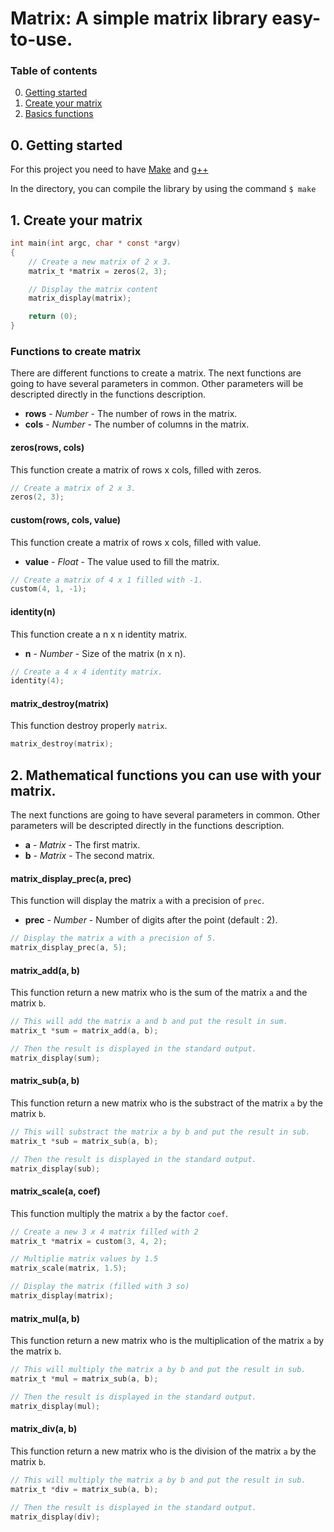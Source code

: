 # Matrix: A simple matrix library easy-to-use.

### Table of contents

0. [Getting started](#setup)
1. [Create your matrix](#create-matrix)
2. [Basics functions](#basics)

<a name='setup'></a>
## 0. Getting started
For this project you need to have [Make](https://en.wikipedia.org/wiki/Make_(software)) and [g++](https://fr.wikipedia.org/wiki/GNU_Compiler_Collection)

In the directory, you can compile the library by using the command `$ make`

<a name='create-matrix'></a>
## 1. Create your matrix

```c
int main(int argc, char * const *argv)
{
    // Create a new matrix of 2 x 3.
    matrix_t *matrix = zeros(2, 3);

    // Display the matrix content
    matrix_display(matrix);

    return (0);
}
```

### Functions to create matrix

There are different functions to create a matrix.
The next functions are going to have several parameters in common. Other parameters will be descripted directly in the functions description.

* __rows__ - _Number_ - The number of rows in the matrix.
* __cols__ - _Number_ - The number of columns in the matrix. 

#### zeros(rows, cols)

This function create a matrix of rows x cols, filled with zeros.

```c
// Create a matrix of 2 x 3.
zeros(2, 3);
```


#### custom(rows, cols, value)

This function create a matrix of rows x cols, filled with value.

* __value__ - _Float_ - The value used to fill the matrix.

```c
// Create a matrix of 4 x 1 filled with -1.
custom(4, 1, -1);
```


#### identity(n)

This function create a n x n identity matrix.

* __n__ - _Number_ - Size of the matrix (n x n).

```c
// Create a 4 x 4 identity matrix.
identity(4);
```


#### matrix_destroy(matrix)

This function destroy properly `matrix`.

```c
matrix_destroy(matrix);
```

<a name='basics'></a>
## 2. Mathematical functions you can use with your matrix.

The next functions are going to have several parameters in common. Other parameters will be descripted directly in the functions description.

* __a__ - _Matrix_ - The first matrix.
* __b__ - _Matrix_ - The second matrix.

#### matrix_display_prec(a, prec)

This function will display the matrix `a` with a precision of `prec`.

* __prec__ - _Number_ - Number of digits after the point (default : 2).

```c
// Display the matrix a with a precision of 5.
matrix_display_prec(a, 5);
```

#### matrix_add(a, b)

This function return a new matrix who is the sum of the matrix `a` and the matrix `b`.

```c
// This will add the matrix a and b and put the result in sum.
matrix_t *sum = matrix_add(a, b);

// Then the result is displayed in the standard output.
matrix_display(sum);
```

#### matrix_sub(a, b)

This function return a new matrix who is the substract of the matrix `a` by the matrix `b`.

```c
// This will substract the matrix a by b and put the result in sub.
matrix_t *sub = matrix_sub(a, b);

// Then the result is displayed in the standard output.
matrix_display(sub);
```

#### matrix_scale(a, coef)

This function multiply the matrix `a` by the factor `coef`.

```c
// Create a new 3 x 4 matrix filled with 2
matrix_t *matrix = custom(3, 4, 2);

// Multiplie matrix values by 1.5
matrix_scale(matrix, 1.5);

// Display the matrix (filled with 3 so)
matrix_display(matrix);
```

#### matrix_mul(a, b)

This function return a new matrix who is the multiplication of the matrix `a` by the matrix `b`.

```c
// This will multiply the matrix a by b and put the result in sub.
matrix_t *mul = matrix_sub(a, b);

// Then the result is displayed in the standard output.
matrix_display(mul);
```

#### matrix_div(a, b)

This function return a new matrix who is the division of the matrix `a` by the matrix `b`.

```c
// This will multiply the matrix a by b and put the result in sub.
matrix_t *div = matrix_sub(a, b);

// Then the result is displayed in the standard output.
matrix_display(div);
```